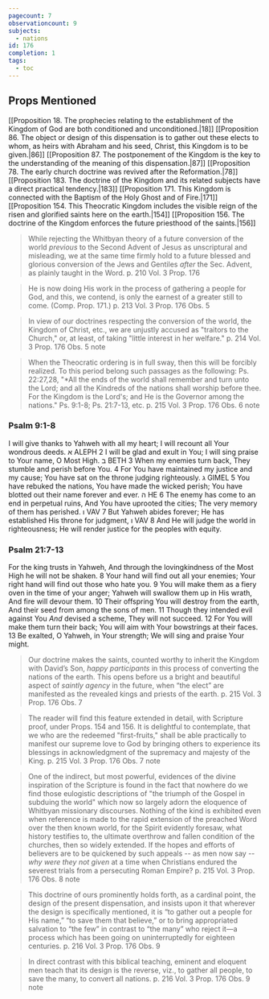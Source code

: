 ```yaml
---
pagecount: 7
observationcount: 9
subjects:
  - nations
id: 176
completion: 1
tags:
  - toc
---
```

## Props Mentioned
[[Proposition 18. The prophecies relating to the establishment of the Kingdom of God are both conditioned and unconditioned.|18]] [[Proposition 86. The object or design of this dispensation is to gather out these elects to whom, as heirs with Abraham and his seed, Christ, this Kingdom is to be given.|86]] [[Proposition 87. The postponement of the Kingdom is the key to the understanding of the meaning of this dispensation.|87]] [[Proposition 78. The early church doctrine was revived after the Reformation.|78]] [[Proposition 183. The doctrine of the Kingdom and its related subjects have a direct practical tendency.|183]] [[Proposition 171. This Kingdom is connected with the Baptism of the Holy Ghost and of Fire.|171]] [[Proposition 154. This Theocratic Kingdom includes the visible reign of the risen and glorified saints here on the earth.|154]] [[Proposition 156. The doctrine of the Kingdom enforces the future priesthood of the saints.|156]] 

>While rejecting the Whitbyan theory of a future conversion of the world *previous* to the Second Advent of Jesus as unscriptural and misleading, we at the same time firmly hold to a future blessed and glorious conversion of the Jews and Gentiles *after* the Sec. Advent, as plainly taught in the Word.
>p. 210 Vol. 3 Prop. 176 

>He is now doing His work in the process of gathering a people for God, and this, we contend, is only the earnest of a greater still to come. (Comp. Prop. 171.)
>p. 213 Vol. 3 Prop. 176 Obs. 5

>In view of our doctrines respecting the conversion of the world, the Kingdom of Christ, etc., we are unjustly accused as "traitors to the Church," or, at least, of taking "little interest in her welfare."
>p. 214 Vol. 3 Prop. 176 Obs. 5 note

>When the Theocratic ordering is in full sway, then this will be forcibly realized. To this period belong such passages as the following: Ps. 22:27,28, "*All the ends of the world shall remember and turn unto the Lord; and all the Kindreds of the nations shall worship before thee. For the Kingdom is the Lord's; and He is the Governor among the nations." Ps. 9:1-8; Ps. 21:7-13, etc.
>p. 215 Vol. 3 Prop. 176 Obs. 6 note


### Psalm 9:1-8
I will give thanks to Yahweh with all my heart;
I will recount all Your wondrous deeds.
א ALEPH
2 I will be glad and exult in You;
I will sing praise to Your name, O Most High.
ב BETH
3 When my enemies turn back,
They stumble and perish before You.
4 For You have maintained my justice and my cause;
You have sat on the throne judging righteously.
ג GIMEL
5 You have rebuked the nations, You have made the wicked perish;
You have blotted out their name forever and ever.
ה HE
6 The enemy has come to an end in perpetual ruins,
And You have uprooted the cities;
The very memory of them has perished.
ו VAV
7 But Yahweh abides forever;
He has established His throne for judgment,
ו VAV
8 And He will judge the world in righteousness;
He will render justice for the peoples with equity.

### Psalm 21:7-13
For the king trusts in Yahweh,
And through the lovingkindness of the Most High he will not be shaken.
8 Your hand will find out all your enemies;
Your right hand will find out those who hate you.
9 You will make them as a fiery oven in the time of your anger;
Yahweh will swallow them up in His wrath,
And fire will devour them.
10 Their offspring You will destroy from the earth,
And their seed from among the sons of men.
11 Though they intended evil against You
_And_ devised a scheme,
They will not succeed.
12 For You will make them turn their back;
You will aim with Your bowstrings at their faces.
13 Be exalted, O Yahweh, in Your strength;
We will sing and praise Your might.

>Our doctrine makes the saints, counted worthy to inherit the Kingdom with David’s Son, *happy participants* in this process of converting the nations of the earth. This opens before us a bright and beautiful aspect of *saintly agency* in the future, when “the elect” are manifested as the revealed kings and priests of the earth.
>p. 215 Vol. 3 Prop. 176 Obs. 7

>The reader will find this feature extended in detail, with Scripture proof, under Props. 154 and 156.  It is delightful to contemplate, that we who are the redeemed "first-fruits," shall be able practically to manifest our supreme love to God by bringing others to experience its blessings in acknowledgment of the supremacy and majesty of the King.
>p. 215 Vol. 3 Prop. 176 Obs. 7 note

>One of the indirect, but most powerful, evidences of the divine inspiration of the Scripture is found in the fact that nowhere do we find those eulogistic descriptions of "the triumph of the Gospel in subduing the world" which now so largely adorn the eloquence of Whitbyan missionary discourses.  Nothing of the kind is exhibited even when reference is made to the rapid extension of the preached Word over the then known world, for the Spirit evidently foresaw, what history testifies to, the ultimate overthrow and fallen condition of the churches, then so widely extended. If the hopes and efforts of believers are to be quickened by such appeals -- as men now say -- *why were they not given* at a time when Christians endured the severest trials from a persecuting Roman Empire?
>p. 215 Vol. 3 Prop. 176 Obs. 8 note

>This doctrine of ours prominently holds forth, as a cardinal point, the design of the present dispensation, and insists upon it that wherever the design is specifically mentioned, it is “to gather out a people for His name,” “to save them that believe,” or to bring appropriated salvation to “the few” in contrast to “the many” who reject it—a process which has been going on uninterruptedly for eighteen centuries.
>p. 216 Vol. 3 Prop. 176 Obs. 9 

>In direct contrast with this biblical teaching, eminent and eloquent men teach that its design is the reverse, viz., to gather all people, to save the many, to convert all nations.
>p. 216 Vol. 3 Prop. 176 Obs. 9 note






